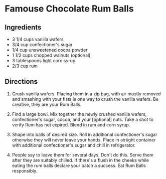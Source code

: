 # Famouse Chocolate Rum Balls #

## Ingredients

* 3 1/4 cups vanilla wafers
* 3/4 cup confectioner's sugar
* 1/4 cup unsweetened cocoa powder
* 1 1/2 cups chopped walnuts (optional)
* 3 tablespoons light corn syrup
* 2/3 cup rum

## Directions

1. Crush vanilla wafers. Placing them in a zip bag, with air mostly removed and smashing with your fists is one way to crush the vanilla wafers. Be creative, they are your Rum Balls.

1. Find a large bowl. Mix together the newly crushed vanilla wafers, confectioner's sugar, cocoa, and your [optional] nuts. Take a shot to verify Rum has not expired. Blend in rum and corn syrup.

1. Shape into balls of desired size. Roll in additional confectioner's sugar otherwise they will never leave your hands. Place in airtight container with additional confectioner's sugar and chill in refrigerator. 

1. People say to leave them for several days. Don't do this. Serve them after they are suitably chilled. If there's a flush in the cheeks while eating the rum balls declare your batch a success. Eat Rum Balls responsibly. 
